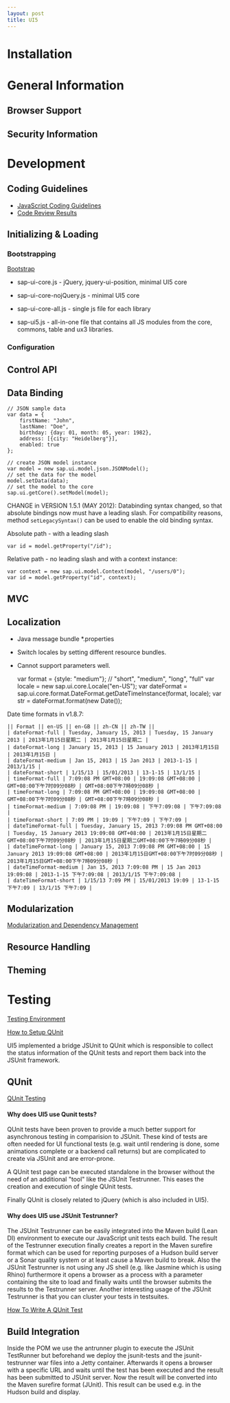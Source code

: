 ```yaml
---
layout: post
title: UI5
---
```


# Installation

# General Information

## Browser Support

## Security Information

# Development

## Coding Guidelines

* [JavaScript Coding Guidelines](http://vesapui5.dhcp.wdf.sap.corp:1080/trac/sapui5/wiki/InternalDocumentation/DevelopmentGuidelines/JavaScript)
* [Code Review Results](http://vesapui5.dhcp.wdf.sap.corp:1080/trac/sapui5/wiki/InternalDocumentation/DevelopmentGuidelines/CodeReviewResults)

## Initializing & Loading

### Bootstrapping

[Bootstrap](http://vesapui5.dhcp.wdf.sap.corp:1080/trac/sapui5/wiki/Documentation/AdvancedTopics/Bootstrap)

* sap-ui-core.js - jQuery, jquery-ui-position, minimal UI5 core
* sap-ui-core-nojQuery.js - minimal UI5 core
* sap-ui-core-all.js - single js file for each library
* sap-ui5.js - all-in-one file that contains all JS modules from the core, commons, table and ux3 libraries.

    <script
        id="sap-ui-bootstrap"
        src="resources/sap-ui-core-all.js"
        data-sap-ui-libs="sap.ui.commons"
        data-sap-ui-theme="sap_goldreflection">
    </script>


### Configuration

## Control API

## Data Binding

    // JSON sample data
    var data = {
        firstName: "John",
        lastName: "Doe",
        birthday: {day: 01, month: 05, year: 1982},
        address: [{city: "Heidelberg"}],
        enabled: true
    };

    // create JSON model instance
    var model = new sap.ui.model.json.JSONModel();
    // set the data for the model
    model.setData(data);
    // set the model to the core
    sap.ui.getCore().setModel(model);


CHANGE in VERSION 1.5.1 (MAY 2012): Databinding syntax changed, so that absolute bindings now must have a leading slash. For compatibility reasons, method `setLegacySyntax()` can be used to enable the old binding syntax.

Absolute path - with a leading slash

    var id = model.getProperty("/id");

Relative path - no leading slash and with a context instance:

    var context = new sap.ui.model.Context(model, "/users/0");
    var id = model.getProperty("id", context);

## MVC

## Localization

* Java message bundle \*.properties
* Switch locales by setting different resource bundles.
* Cannot support parameters well.

    var format = {style: "medium"}; // "short", "medium", "long", "full"
    var locale = new sap.ui.core.Locale("en-US");
    var dateFormat = sap.ui.core.format.DateFormat.getDateTimeInstance(format, locale);
    var str = dateFormat.format(new Date());

Date time formats in v1.8.7:

    || Format || en-US || en-GB || zh-CN || zh-TW ||
    | dateFormat-full | Tuesday, January 15, 2013 | Tuesday, 15 January 2013 | 2013年1月15日星期二 | 2013年1月15日星期二 |
    | dateFormat-long | January 15, 2013 | 15 January 2013 | 2013年1月15日 | 2013年1月15日 |
    | dateFormat-medium | Jan 15, 2013 | 15 Jan 2013 | 2013-1-15 | 2013/1/15 |
    | dateFormat-short | 1/15/13 | 15/01/2013 | 13-1-15 | 13/1/15 |
    | timeFormat-full | 7:09:08 PM GMT+08:00 | 19:09:08 GMT+08:00 | GMT+08:00下午7时09分08秒 | GMT+08:00下午7時09分08秒 |
    | timeFormat-long | 7:09:08 PM GMT+08:00 | 19:09:08 GMT+08:00 | GMT+08:00下午7时09分08秒 | GMT+08:00下午7時09分08秒 |
    | timeFormat-medium | 7:09:08 PM | 19:09:08 | 下午7:09:08 | 下午7:09:08 |
    | timeFormat-short | 7:09 PM | 19:09 | 下午7:09 | 下午7:09 |
    | dateTimeFormat-full | Tuesday, January 15, 2013 7:09:08 PM GMT+08:00 | Tuesday, 15 January 2013 19:09:08 GMT+08:00 | 2013年1月15日星期二GMT+08:00下午7时09分08秒 | 2013年1月15日星期二GMT+08:00下午7時09分08秒 |
    | dateTimeFormat-long | January 15, 2013 7:09:08 PM GMT+08:00 | 15 January 2013 19:09:08 GMT+08:00 | 2013年1月15日GMT+08:00下午7时09分08秒 | 2013年1月15日GMT+08:00下午7時09分08秒 |
    | dateTimeFormat-medium | Jan 15, 2013 7:09:08 PM | 15 Jan 2013 19:09:08 | 2013-1-15 下午7:09:08 | 2013/1/15 下午7:09:08 |
    | dateTimeFormat-short | 1/15/13 7:09 PM | 15/01/2013 19:09 | 13-1-15 下午7:09 | 13/1/15 下午7:09 |


## Modularization

[Modularization and Dependency Management](http://vesapui5.dhcp.wdf.sap.corp:1080/trac/sapui5/wiki/Documentation/AdvancedTopics/ModularizationConcept)

## Resource Handling

## Theming

# Testing

[Testing Environment](http://vesapui5.dhcp.wdf.sap.corp:1080/trac/sapui5/wiki/InternalDocumentation/TestingEnvironment)

[How to Setup QUnit](http://vesapui5.dhcp.wdf.sap.corp:1080/trac/sapui5/wiki/InternalDocumentation/TestingEnvironment/HowToSetupQUnit)

UI5 implemented a bridge JSUnit to QUnit which is responsible to collect the status information of the QUnit tests and report them back into the JSUnit framework.

## QUnit

[QUnit Testing](http://vesapui5.dhcp.wdf.sap.corp:1080/trac/sapui5/wiki/Documentation/AdvancedTopics/QUnit)

#### Why does UI5 use Qunit tests?

QUnit tests have been proven to provide a much better support for asynchronous testing in comparision to JSUnit. These kind of tests are often needed for UI functional tests (e.g. wait until rendering is done, some animations complete or a backend call returns) but are complicated to create via JSUnit and are error-prone.

A QUnit test page can be executed standalone in the browser without the need of an additional "tool" like the JSUnit Testrunner. This eases the creation and execution of single QUnit tests.

Finally QUnit is closely related to jQuery (which is also included in UI5).

#### Why does UI5 use JSUnit Testrunner?

The JSUnit Testrunner can be easily integrated into the Maven build (Lean DI) environment to execute our JavaScript unit tests each build. The result of the Testrunner execution finally creates a report in the Maven surefire format which can be used for reporting purposes of a Hudson build server or a Sonar quality system or at least cause a Maven build to break. Also the JSUnit Testrunner is not using any JS shell (e.g. like Jasmine which is using Rhino) furthermore it opens a browser as a process with a parameter containing the site to load and finally waits until the browser submits the results to the Testrunner server. Another interesting usage of the JSUnit Testrunner is that you can cluster your tests in testsuites.

[How To Write A QUnit Test](http://vesapui5.dhcp.wdf.sap.corp:1080/trac/sapui5/wiki/InternalDocumentation/TestingEnvironment/QUnitHowToWriteQUnitTest)

## Build Integration

Inside the POM we use the antrunner plugin to execute the JSUnit TestRunner but beforehand we deploy the jsunit-tests and the jsunit-testrunner war files into a Jetty container. Afterwards it opens a browser with a specific URL and waits until the test has been executed and the result has been submitted to JSUnit server. Now the result will be converted into the Maven surefire format (JUnit). This result can be used e.g. in the Hudson build and display.
